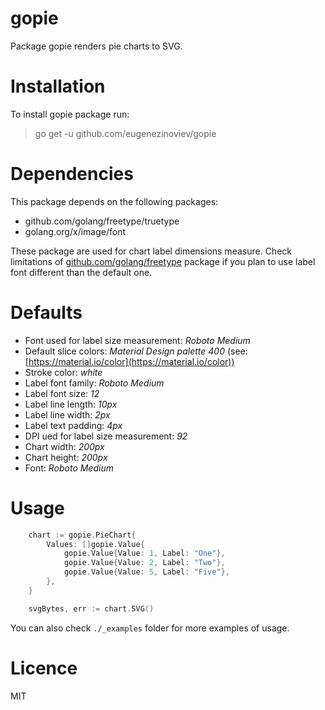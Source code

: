 # gopie
Package gopie renders pie charts to SVG.
# Installation
To install gopie package run:
> go get -u github.com/eugenezinoviev/gopie
# Dependencies
This package depends on the following packages:
- github.com/golang/freetype/truetype
- golang.org/x/image/font

These package are used for chart label dimensions measure. Check limitations of [github.com/golang/freetype](https://github.com/golang/freetype) package if you plan to use label font different than the default one.
# Defaults
- Font used for label size measurement: *Roboto Medium*
- Default slice colors: *Material Design palette 400* (see: [https://material.io/color](https://material.io/color))
- Stroke color: *white*
- Label font family: *Roboto Medium*
- Label font size: *12*
- Label line length: *10px*
- Label line width: *2px*
- Label text padding: *4px*
- DPI ued for label size measurement: *92*
- Chart width: *200px*
- Chart height: *200px*
- Font: *Roboto Medium*
# Usage
``` go
	chart := gopie.PieChart{
		Values: []gopie.Value{
			gopie.Value{Value: 1, Label: "One"},
			gopie.Value{Value: 2, Label: "Two"},
			gopie.Value{Value: 5, Label: "Five"},
		},
	}

	svgBytes, err := chart.SVG()
```
You can also check `./_examples` folder for more examples of usage.
# Licence
MIT